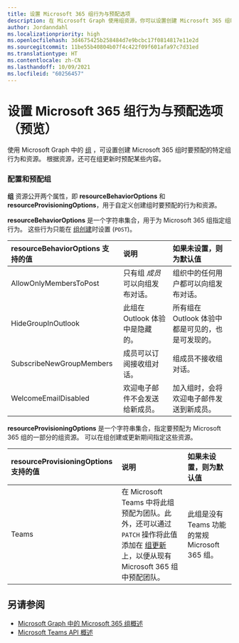 ```yaml
---
title: 设置 Microsoft 365 组行为与预配选项
description: 在 Microsoft Graph 使用组资源，你可以设置创建 Microsoft 365 组时要预配的特定组行为和资源。
author: Jordanndahl
ms.localizationpriority: high
ms.openlocfilehash: 3d4675425b258484d7e9bcbc17f0814817e11e2d
ms.sourcegitcommit: 11be55b40804b07f4c422f09f601afa97c7d31ed
ms.translationtype: HT
ms.contentlocale: zh-CN
ms.lasthandoff: 10/09/2021
ms.locfileid: "60256457"
---
```

# <a name="set-microsoft-365-group-behaviors-and-provisioning-options-preview"></a>设置 Microsoft 365 组行为与预配选项（预览）

使用 Microsoft Graph 中的 [组](/graph/api/resources/group) ，可设置创建 Microsoft 365 组时要预配的特定组行为和资源。 根据资源，还可在组更新时预配某些内容。

### <a name="configuring-and-provisioning-groups"></a>配置和预配组

**组** 资源公开两个属性，即 **resourceBehaviorOptions** 和 **resourceProvisioningOptions**，用于自定义创建组时要预配的行为和资源。 

**resourceBehaviorOptions** 是一个字符串集合，用于为 Microsoft 365 组指定组行为。 这些行为只能在 [组创建](/graph/api/group-post-groups)时设置 (`POST`)。

| resourceBehaviorOptions 支持的值   |说明|如果未设置，则为默认值|
|:---------------|:--------|:-----------|
| AllowOnlyMembersToPost|只有组 *成员* 可以向组发布对话。|组织中的任何用户都可以向组发布对话。|
| HideGroupInOutlook|此组在 Outlook 体验中是隐藏的。|所有组在 Outlook 体验中都是可见的，也是可发现的。|
| SubscribeNewGroupMembers|成员可以订阅接收组对话。 |组成员不接收组对话。|
| WelcomeEmailDisabled|欢迎电子邮件不会发送给新成员。|加入组时，会将欢迎电子邮件发送到新成员。|

**resourceProvisioningOptions** 是一个字符串集合，指定要预配为 Microsoft 365 组的一部分的组资源。 可以在组创建或更新期间指定这些资源。

| resourceProvisioningOptions 支持的值   |说明| 如果未设置，则为默认值 |
|:---------------|:--------|:------------|
| Teams|在 Microsoft Teams 中将此组预配为团队。此外，还可以通过 `PATCH` 操作将此值添加在 [组更新](/graph/api/group-update) 上，以便从现有 Microsoft 365 组中预配团队。| 此组是没有 Teams 功能的常规 Microsoft 365 组。|


## <a name="see-also"></a>另请参阅

- [Microsoft Graph 中的 Microsoft 365 组概述](office365-groups-concept-overview.md)
- [Microsoft Teams API 概述](teams-concept-overview.md)
